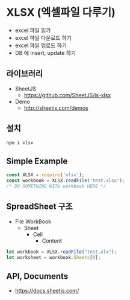 # XLSX (엑셀파일 다루기)

- excel 파일 읽기
- excel 파일 다운로드 하기
- excel 파일 업로드 하기
- DB 에 insert, update 하기

## 라이브러리
- SheetJS
  * https://github.com/SheetJS/js-xlsx
- Demo
  * http://sheetjs.com/demos

## 설치

```
npm i xlsx
```

## Simple Example

```js
const XLSX = require('xlsx');
const workbook = XLSX.readFile('test.xlsx');
/* DO SOMETHING WITH workbook HERE */
```

## SpreadSheet 구조

- File WorkBook
  * Sheet
    * Cell
      * Content

```js
let workbook = XLSX.readFile("test.xlx");
let worksheet = workbook.Sheets[0];
```


## API, Documents

- https://docs.sheetjs.com/





